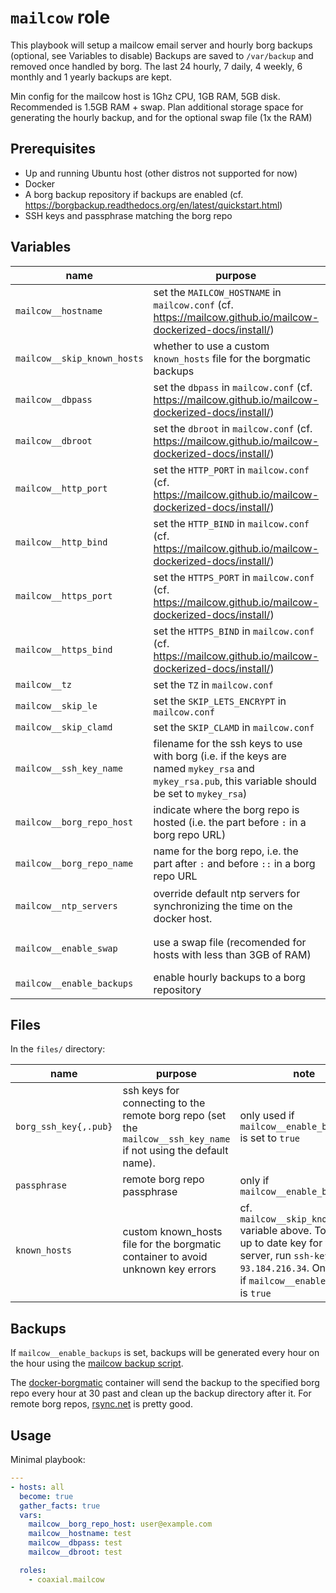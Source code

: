 # `mailcow` role

This playbook will setup a mailcow email server and hourly borg backups (optional, see Variables to disable)
Backups are saved to `/var/backup` and removed once handled by borg.
The last 24 hourly, 7 daily, 4 weekly, 6 monthly and 1 yearly backups are kept.

Min config for the mailcow host is 1Ghz CPU, 1GB RAM, 5GB disk. Recommended is 1.5GB RAM + swap. Plan additional storage space for generating the hourly backup, and for the optional swap file (1x the RAM)

## Prerequisites

- Up and running Ubuntu host (other distros not supported for now)
- Docker
- A borg backup repository if backups are enabled (cf. https://borgbackup.readthedocs.org/en/latest/quickstart.html)
- SSH keys and passphrase matching the borg repo

## Variables

name | purpose | default value | note
---|---|---|---
`mailcow__hostname` | set the `MAILCOW_HOSTNAME` in `mailcow.conf` (cf. https://mailcow.github.io/mailcow-dockerized-docs/install/) | not set | must be set
`mailcow__skip_known_hosts` | whether to use a custom `known_hosts` file for the borgmatic backups | `false` | `true` or `false`, lets the borgmatic container connect to a remote borg repo without prompting about accepting the key
`mailcow__dbpass` | set the `dbpass` in `mailcow.conf` (cf. https://mailcow.github.io/mailcow-dockerized-docs/install/) | not set | must be set
`mailcow__dbroot` | set the `dbroot` in `mailcow.conf` (cf. https://mailcow.github.io/mailcow-dockerized-docs/install/) | not set | must be set
`mailcow__http_port` | set the `HTTP_PORT` in `mailcow.conf` (cf. https://mailcow.github.io/mailcow-dockerized-docs/install/) | `80`
`mailcow__http_bind` | set the `HTTP_BIND` in `mailcow.conf` (cf. https://mailcow.github.io/mailcow-dockerized-docs/install/) | `0.0.0.0`
`mailcow__https_port` | set the `HTTPS_PORT` in `mailcow.conf` (cf. https://mailcow.github.io/mailcow-dockerized-docs/install/) | `443`
`mailcow__https_bind` | set the `HTTPS_BIND` in `mailcow.conf` (cf. https://mailcow.github.io/mailcow-dockerized-docs/install/) | `0.0.0.0`
`mailcow__tz` | set the `TZ` in `mailcow.conf` | `UTC` | [list of possible values](https://en.wikipedia.org/wiki/List_of_tz_database_time_zones)
`mailcow__skip_le` | set the `SKIP_LETS_ENCRYPT` in `mailcow.conf` | `n` | `y` or `n`
`mailcow__skip_clamd` | set the `SKIP_CLAMD` in `mailcow.conf` | `n` | `y` or `n`
`mailcow__ssh_key_name` | filename for the ssh keys to use with borg (i.e. if the keys are named `mykey_rsa` and `mykey_rsa.pub`, this variable should be set to `mykey_rsa`) | `borg_ssh_key`
`mailcow__borg_repo_host` | indicate where the borg repo is hosted (i.e. the part before `:` in a borg repo URL) | not set | must be set (i.e. `user@my.borghost.tld`)
`mailcow__borg_repo_name` | name for the borg repo, i.e. the part after `:` and before `::` in a borg repo URL | `mailcow` | i.e. `myrepo` from `user@my.borghost.tld:myrepo::backupname`
`mailcow__ntp_servers` | override default ntp servers for synchronizing the time on the docker host. | `0.pool.ntp.org 1.pool.ntp.org 2.pool.ntp.org 3.pool.ntp.org` | must be a string of space separated hostnames/FQDNs/IPs
`mailcow__enable_swap` | use a swap file (recomended for hosts with less than 3GB of RAM) | `true` | will create a swapfile at /swapfile that is the same size as the amoung of RAM on the host
`mailcow__enable_backups` | enable hourly backups to a borg repository | `true` | set to `true` or `false`


## Files

In the `files/` directory:

name | purpose | note
---|---|---
`borg_ssh_key{,.pub}` | ssh keys for connecting to the remote borg repo (set the `mailcow__ssh_key_name` if not using the default name). | only used if `mailcow__enable_backups` is set to `true`
`passphrase` | remote borg repo passphrase | only if `mailcow__enable_backups`
`known_hosts` | custom known_hosts file for the borgmatic container to avoid unknown key errors | cf. `mailcow__skip_known_hosts` variable above. To get an up to date key for your server, run `ssh-keyscan 93.184.216.34`. Only used if `mailcow__enable_backups` is `true`

## Backups

If `mailcow__enable_backups` is set, backups will be generated every hour on the hour using the [mailcow backup script](https://github.com/mailcow/mailcow-dockerized/blob/master/helper-scripts/backup_and_restore.sh).

The [docker-borgmatic](https://github.com/coaxial/docker-borgmatic) container will send the backup to the specified borg repo every hour at 30 past and clean up the backup directory after it. For remote borg repos, [rsync.net](http://www.rsync.net/products/attic.html) is pretty good.

## Usage

Minimal playbook:

```yaml
---
- hosts: all
  become: true
  gather_facts: true
  vars:
    mailcow__borg_repo_host: user@example.com
    mailcow__hostname: test
    mailcow__dbpass: test
    mailcow__dbroot: test

  roles:
    - coaxial.mailcow
```
